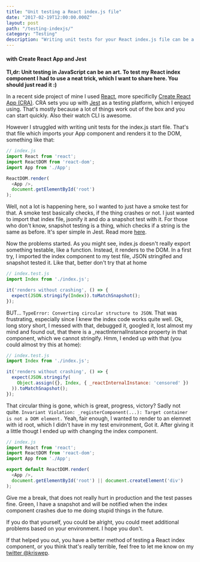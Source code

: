 ```yaml
---
title: "Unit testing a React index.js file"
date: "2017-02-19T12:00:00.000Z"
layout: post
path: "/testing-indexjs/"
category: "Testing"
description: "Writing unit tests for your React index.js file can be a little tricky. Read on how I did it lately..."
---
```


#### with Create React App and Jest

**Tl,dr: Unit testing in JavaScript can be an art. To test my React index component I had to use a neat trick, which I want to share here. You should just read it :)**

In a recent side project of mine I used [React](https://facebook.github.io/react/), 
more specificlly [Create React App (CRA)](https://github.com/facebookincubator/create-react-app). 
CRA sets you up with [Jest](https://facebook.github.io/jest/) as a testing platform, which I enjoyed using. 
That's mostly because a lot of things work out of the box and you can start quickly. Also their watch CLI is awesome.

However I struggled with writing unit tests for the index.js start file. That's that file which imports your App component 
and renders it to the DOM, something like that:
```JavaScript
// index.js 
import React from 'react';
import ReactDOM from 'react-dom';
import App from './App';

ReactDOM.render(
  <App />,
  document.getElementById('root')
);

```
Well, not a lot is happening here, so I wanted to just have a smoke test for that. A smoke test basically checks, 
if the thing crashes or not. I just wanted to import that index file,
jsonify it and do a snapshot test with it. For those who don't know,
snapshot testing is a thing, which checks if a string is the same as before.
It's sper simple in Jest. Read more [here](https://facebook.github.io/jest/docs/snapshot-testing.html#content).

Now the problems started. As you might see, index.js doesn't
really export something testable, like a function. Instead, it renders
to the DOM. In a first try, I imported the index component to my test file,
JSON stringifed and snapshot tested it. Like that, better don't try that at home
```JavaScript
// index.test.js 
import Index from './index.js';

it('renders without crashing', () => {
  expect(JSON.stringify(Index)).toMatchSnapshot();
});
```
BUT... `TypeError: Converting circular structure to JSON`.
That was frustrating, especially since I knew the index code works quite well.
Ok, long story short, I messed with that, debugged it, googled it, lost almost my mind and
found out, that there is a _reactInternalInstance property in that component, which we cannot stringify.
Hmm, I ended up with that (you could almost try this at home):
```JavaScript
// index.test.js 
import Index from './index.js';

it('renders without crashing', () => {
  expect(JSON.stringify(
    Object.assign({}, Index, { _reactInternalInstance: 'censored' })
  )).toMatchSnapshot();
});
```
That circular thing is gone, which is great, progress, victory? Sadly not quite.
`Invariant Violation: _registerComponent(...): Target container is not a DOM element.`
Yeah, fair enough, I wanted to render to an elemnet with id root, 
which I didn't have in my test environment, Got it. After giving it
a little thougt I ended up with changing the index component. 
```JavaScript
// index.js
import React from 'react';
import ReactDOM from 'react-dom';
import App from './App';

export default ReactDOM.render(
  <App />,
  document.getElementById('root') || document.createElement('div')
);
```
Give me a break, that does not really hurt in production and the test
passes fine. Green, I have a snapshot and will be notified when the index component 
crashes due to me doing stupid things in the future.

If you do that yourself, you could be alright, you could meet additional problems based on your environment.
I hope you don't.

If that helped you out, you have a better method of testing a React
index component, or you think that's really terrible, 
feel free to let me know on my [twitter @kriswep](https://twitter.com/kriswep).
